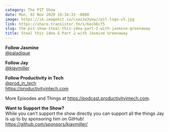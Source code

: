 ```yaml
---
category: The PIT Show
date: Mon, 02 Nov 2020 19:34:33 -0800
image: https://ik.imagekit.io/cxazzw3yew//pit-logo-v5.jpg
link: https://share.transistor.fm/s/6ecb6cf5
slug: the-pit-show-steal-this-idea-part-2-with-jasmine-greenaway
title: Steal this idea & Part 2 with Jasmine Greenaway
---
```


<p><strong>Follow Jasmine</strong><br /><a href="https://twitter.com/paladique">@paladique</a></p><p><strong>Follow Jay</strong><br /><a href="https://twitter.com/kjaymiller">@kjaymiller</a></p><p><strong>Follow Productivity in Tech</strong><br /><a href="https://twitter.com/prod_in_tech">@prod_in_tech</a><br /><a href="https://productivityintech.com/">https://productivityintech.com</a></p><p>More Episodes and Things at <a href="https://podcast.productivityintech.com/">https://podcast.productivityintech.com</a>.</p><p><strong>Want to Support the Show?</strong><br />While you can't support the show directly you can support all the things Jay is up to by sponsoring him on GitHub!<br /><a href="https://github.com/sponsors/kjaymiller/">https://github.com/sponsors/kjaymiller/</a></p>